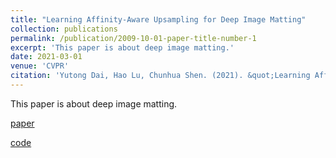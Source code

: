 ```yaml
---
title: "Learning Affinity-Aware Upsampling for Deep Image Matting"
collection: publications
permalink: /publication/2009-10-01-paper-title-number-1
excerpt: 'This paper is about deep image matting.'
date: 2021-03-01
venue: 'CVPR'
citation: 'Yutong Dai, Hao Lu, Chunhua Shen. (2021). &quot;Learning Affinity-Aware Upsampling for Deep Image Matting.&quot; <i>CVPR</i>. 2021.'
---
```

This paper is about deep image matting.

[paper](https://arxiv.org/pdf/2011.14288.pdf)

[code](https://github.com/dongdong93/a2u_matting)

